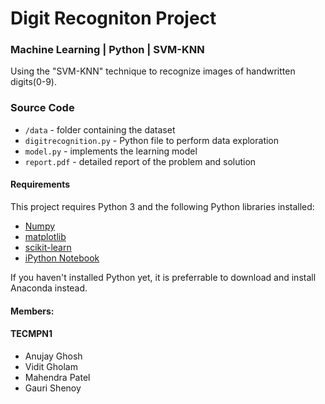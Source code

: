 # Digit Recogniton Project
### Machine Learning | Python | SVM-KNN

Using the "SVM-KNN" technique to recognize images of handwritten digits(0-9).

### Source Code
- `/data` - folder containing the dataset
- `digitrecognition.py` - Python file to perform data exploration
- `model.py` - implements the learning model
- `report.pdf` - detailed report of the problem and solution

#### Requirements
This project requires Python 3 and the following Python libraries installed:
- [Numpy](http://www.numpy.org/)
- [matplotlib](http://matplotlib.org/)
- [scikit-learn](http://scikit-learn.org/stable/)
- [iPython Notebook](http://ipython.org/notebook.html)

If you haven't installed Python yet, it is preferrable to download and install Anaconda instead.

#### Members:
#### TECMPN1
- Anujay Ghosh
- Vidit Gholam
- Mahendra Patel
- Gauri Shenoy


